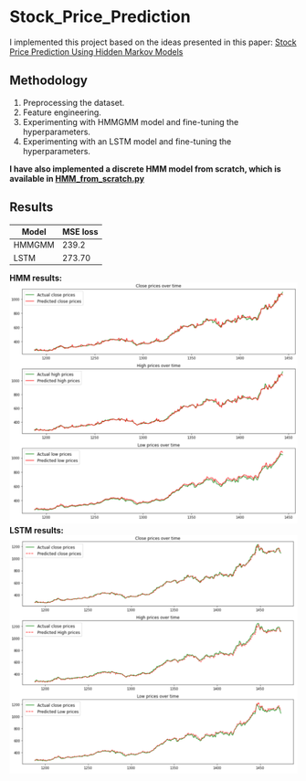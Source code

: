 # Stock_Price_Prediction

I implemented this project based on the ideas presented in this paper: [Stock Price Prediction Using Hidden Markov Models](https://users.cs.duke.edu/~bdhingra/papers/stock_hmm.pdf)


## Methodology
1. Preprocessing the dataset.
2. Feature engineering.
3. Experimenting with HMMGMM model and fine-tuning the hyperparameters.
4. Experimenting with an LSTM model and fine-tuning the hyperparameters.

**I have also implemented a discrete HMM model from scratch, which is available in [HMM_from_scratch.py](https://github.com/taravatp/Stock_Price_Prediction/blob/main/HMM_from_scratch.py)**

## Results

Model  |     MSE loss                  
------ | ----------------
HMMGMM |    239.2     
LSTM   |    273.70      

**HMM results:**
<img src="https://github.com/taravatp/Stock_Price_Prediction/blob/main/results/HMM_results.png">
**LSTM results:**
<img src="https://github.com/taravatp/Stock_Price_Prediction/blob/main/results/LSTM_results.png">

